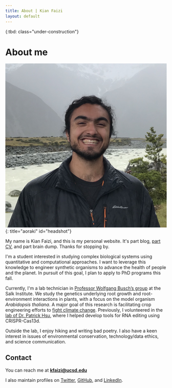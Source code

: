 ```yaml
---
title: About | Kian Faizi
layout: default
---
```


{:tbd: class="under-construction"}

# About me
![headshot](assets/headshot_web.jpg){: title="aoraki" id="headshot"}

My name is Kian Faizi, and this is my personal website. It's part blog, [part CV], and part brain dump. Thanks for stopping by.

I'm a student interested in studying complex biological systems using quantitative and computational approaches. I want to leverage this knowledge to engineer synthetic organisms to advance the health of people and the planet. In pursuit of this goal, I plan to apply to PhD programs this fall.

Currently, I'm a lab technician in [Professor Wolfgang Busch’s group] at the Salk Institute. We study the genetics underlying root growth and root-environment interactions in plants, with a focus on the model organism _Arabidopsis thaliana_. A major goal of this research is facilitating crop engineering efforts to [fight climate change]. Previously, I volunteered in the [lab of Dr. Patrick Hsu], where I helped develop tools for RNA editing using CRISPR-Cas13d.

Outside the lab, I enjoy hiking and writing bad poetry. I also have a keen interest in issues of environmental conservation, technology/data ethics, and science communication.

## Contact

You can reach me at <b>kfaizi@ucsd.edu</b>

I also maintain profiles on [Twitter], [GitHub], and [LinkedIn].

[part CV]: cv.html "CV"
[Professor Wolfgang Busch’s group]: https://busch.salk.edu/ "Busch Lab homepage"
[fight climate change]: https://www.salk.edu/science/power-of-plants/ "Harnessing Plants Initiative"
[lab of Dr. Patrick Hsu]: http://patrickhsulab.org/ "Hsu Lab homepage"
[Twitter]: https://www.twitter.com/kianfaizi/ "@kianfaizi"
[GitHub]: https://www.github.com/kfaizi/ "@kfaizi"
[LinkedIn]: https://www.linkedin.com/in/kian-faizi/ "Kian Faizi"
